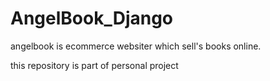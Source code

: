 # AngelBook_Django

angelbook is ecommerce websiter which sell's books online.

this repository is part of personal project
